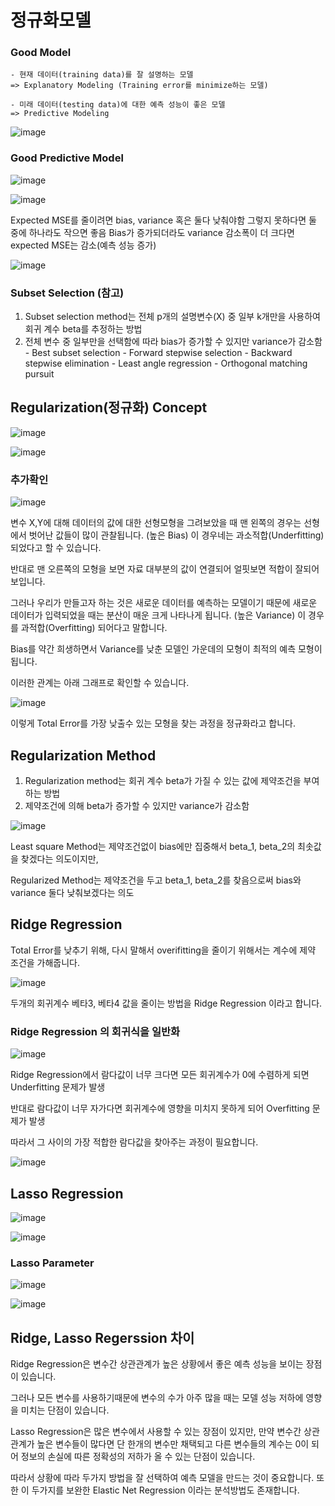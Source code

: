 # 정규화모델

### Good Model

    - 현재 데이터(training data)를 잘 설명하는 모델 
    => Explanatory Modeling (Training error를 minimize하는 모델)
    
    - 미래 데이터(testing data)에 대한 예측 성능이 좋은 모델 
    => Predictive Modeling
    
![image](https://user-images.githubusercontent.com/79880336/111635769-32b36e00-883b-11eb-8f06-6f338a08cfae.png)

### Good Predictive Model

![image](https://user-images.githubusercontent.com/79880336/111635785-3646f500-883b-11eb-974a-b4b2d085770d.png)

![image](https://user-images.githubusercontent.com/79880336/111635799-39da7c00-883b-11eb-9ce6-5e5e594f98fa.png)

Expected MSE를 줄이려면 bias, variance 혹은 둘다 낮춰야함
그렇지 못하다면 둘 중에 하나라도 작으면 좋음
Bias가 증가되더라도 variance 감소폭이 더 크다면 expected MSE는 감소(예측 성능 증가)

![image](https://user-images.githubusercontent.com/79880336/111635901-524a9680-883b-11eb-8884-5f3a8ab9c969.png)

### Subset Selection (참고)
1) Subset selection method는 전체 p개의 설명변수(X) 중 일부 k개만을 사용하여 회귀 계수 beta를 추정하는 방법
2) 전체 변수 중 일부만을 선택함에 따라 bias가 증가할 수 있지만 variance가 감소함
        - Best subset selection
        - Forward stepwise selection
        - Backward stepwise elimination
        - Least angle regression
        - Orthogonal matching pursuit


## Regularization(정규화) Concept

![image](https://user-images.githubusercontent.com/79880336/111635946-5d9dc200-883b-11eb-8c9d-eace15d1337d.png)

![image](https://user-images.githubusercontent.com/79880336/111635965-61c9df80-883b-11eb-9010-1eacc721e3c2.png)

### 추가확인
![image](https://user-images.githubusercontent.com/79880336/111639343-82dfff80-883e-11eb-8694-924f43217d69.png)

변수 X,Y에 대해 데이터의 값에 대한 선형모형을 그려보았을 때
맨 왼쪽의 경우는 선형에서 벗어난 값들이 많이 관찰됩니다. (높은 Bias)
이 경우네는 과소적합(Underfitting)되었다고 할 수 있습니다.

반대로 맨 오른쪽의 모형을 보면 자료 대부분의 값이 연결되어 얼핏보면 적합이 잘되어보입니다.

그러나 우리가 만들고자 하는 것은 새로운 데이터를 예측하는 모델이기 때문에 새로운 데이터가 입력되었을 때는 분산이 매운 크게 나타나게 됩니다. (높은 Variance)
이 경우를 과적합(Overfitting) 되어다고 말합니다.


Bias를 약간 희생하면서 Variance를 낮춘 모델인 가운데의 모형이 최적의 예측 모형이 됩니다.

이러한 관계는 아래 그래프로 확인할 수 있습니다.

![image](https://user-images.githubusercontent.com/79880336/111638919-2086ff00-883e-11eb-9fa4-2bd2be95be06.png)

이렇게 Total Error를 가장 낮출수 있는 모형을 찾는 과정을 정규화라고 합니다.

## Regularization Method
1) Regularization method는 회귀 계수 beta가 가질 수 있는 값에 제약조건을 부여하는 방법
2) 제약조건에 의해 beta가 증가할 수 있지만 variance가 감소함

![image](https://user-images.githubusercontent.com/79880336/111636018-6ee6ce80-883b-11eb-9a04-8bc09ed6acfa.png)

Least square Method는 제약조건없이 bias에만 집중해서 beta_1, beta_2의 최솟값을 찾겠다는 의도이지만,

Regularized Method는 제약조건을 두고 beta_1, beta_2를 찾음으로써 bias와 variance 둘다 낮춰보겠다는 의도

## Ridge Regression

Total Error를 낮추기 위해, 다시 말해서 overifitting을 줄이기 위해서는 계수에 제약 조건을 가해줍니다.

![image](https://user-images.githubusercontent.com/79880336/111642175-3649f380-8841-11eb-90e2-907c197c1168.png)

두개의 회귀계수 베타3, 베타4 값을 줄이는 방법을 Ridge Regression 이라고 합니다.

### Ridge Regression 의 회귀식을 일반화

![image](https://user-images.githubusercontent.com/79880336/111642303-4feb3b00-8841-11eb-95d4-86be91de03e3.png)

Ridge Regression에서 람다값이 너무 크다면 모든 회귀계수가 0에 수렴하게 되면 Underfitting 문제가 발생

반대로 람다값이 너무 자가다면 회귀계수에 영향을 미치지 못하게 되어 Overfitting 문제가 발생

따라서 그 사이의 가장 적합한 람다값을 찾아주는 과정이 필요합니다.

![image](https://user-images.githubusercontent.com/79880336/111636052-77d7a000-883b-11eb-9c2c-86fae664f949.png)

## Lasso Regression

![image](https://user-images.githubusercontent.com/79880336/111643776-90978400-8842-11eb-975e-547425ff3755.png)

![image](https://user-images.githubusercontent.com/79880336/111643231-22eb5800-8842-11eb-9d02-2e66d47753a0.png)

### Lasso Parameter

![image](https://user-images.githubusercontent.com/79880336/111644192-f126c100-8842-11eb-9fc7-7f235fa69ab0.png)

![image](https://user-images.githubusercontent.com/79880336/111644232-fc79ec80-8842-11eb-9b0f-58609efa6434.png)

## Ridge, Lasso Regerssion 차이

Ridge Regression은 변수간 상관관계가 높은 상황에서 좋은 예측 성능을 보이는 장점이 있습니다.

그러나 모든 변수를 사용하기때문에 변수의 수가 아주 많을 때는 모델 성능 저하에 영향을 미치는 단점이 있습니다.

Lasso Regression은 많은 변수에서 사용할 수 있는 장점이 있지만,
만약 변수간 상관관계가 높은 변수들이 많다면 
단 한개의 변수만 채택되고 다른 변수들의 계수는 0이 되어 정보의 손실에 따른 정확성의 저하가 올 수 있는 단점이 있습니다.

따라서 상황에 따라 두가지 방법을 잘 선택하여 예측 모델을 만드는 것이 중요합니다.
또한 이 두가지를 보완한 Elastic Net Regression 이라는 분석방법도 존재합니다.


